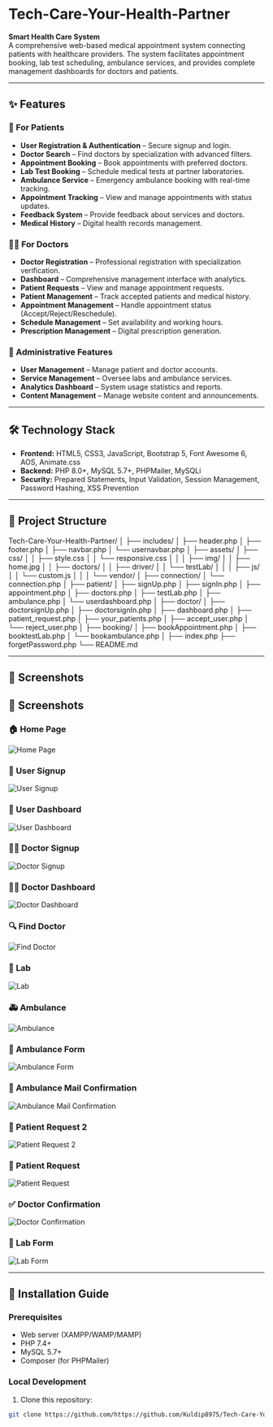# Tech-Care-Your-Health-Partner

**Smart Health Care System**  
A comprehensive web-based medical appointment system connecting patients with healthcare providers. The system facilitates appointment booking, lab test scheduling, ambulance services, and provides complete management dashboards for doctors and patients.

---

## ✨ Features

### 👥 For Patients
- **User Registration & Authentication** – Secure signup and login.
- **Doctor Search** – Find doctors by specialization with advanced filters.
- **Appointment Booking** – Book appointments with preferred doctors.
- **Lab Test Booking** – Schedule medical tests at partner laboratories.
- **Ambulance Service** – Emergency ambulance booking with real-time tracking.
- **Appointment Tracking** – View and manage appointments with status updates.
- **Feedback System** – Provide feedback about services and doctors.
- **Medical History** – Digital health records management.

### 👨‍⚕️ For Doctors
- **Doctor Registration** – Professional registration with specialization verification.
- **Dashboard** – Comprehensive management interface with analytics.
- **Patient Requests** – View and manage appointment requests.
- **Patient Management** – Track accepted patients and medical history.
- **Appointment Management** – Handle appointment status (Accept/Reject/Reschedule).
- **Schedule Management** – Set availability and working hours.
- **Prescription Management** – Digital prescription generation.

### 🏥 Administrative Features
- **User Management** – Manage patient and doctor accounts.
- **Service Management** – Oversee labs and ambulance services.
- **Analytics Dashboard** – System usage statistics and reports.
- **Content Management** – Manage website content and announcements.

---

## 🛠️ Technology Stack
- **Frontend:** HTML5, CSS3, JavaScript, Bootstrap 5, Font Awesome 6, AOS, Animate.css  
- **Backend:** PHP 8.0+, MySQL 5.7+, PHPMailer, MySQLi  
- **Security:** Prepared Statements, Input Validation, Session Management, Password Hashing, XSS Prevention  

---

## 📁 Project Structure

Tech-Care-Your-Health-Partner/
│
├── includes/
│ ├── header.php
│ ├── footer.php
│ ├── navbar.php
│ └── usernavbar.php
│
├── assets/
│ ├── css/
│ │ ├── style.css
│ │ └── responsive.css
│ │
│ ├── img/
│ │ ├── home.jpg
│ │ ├── doctors/
│ │ ├── driver/
│ │ └── testLab/
│ │
│ ├── js/
│ │ └── custom.js
│ │
│ └── vendor/
│
├── connection/
│ └── connection.php
│
├── patient/
│ ├── signUp.php
│ ├── signIn.php
│ ├── appointment.php
│ ├── doctors.php
│ ├── testLab.php
│ ├── ambulance.php
│ └── userdashboard.php
│
├── doctor/
│ ├── doctorsignUp.php
│ ├── doctorsignIn.php
│ ├── dashboard.php
│ ├── patient_request.php
│ ├── your_patients.php
│ ├── accept_user.php
│ └── reject_user.php
│
├── booking/
│ ├── bookAppointment.php
│ ├── booktestLab.php
│ └── bookambulance.php
│
├── index.php
├── forgetPassword.php
└── README.md



---

## 📸 Screenshots

## 📸 Screenshots

### 🏠 Home Page
![Home Page](assets/img/home.jpg)

### 📝 User Signup
![User Signup](assets/img/usersignup.jpg)

### 👥 User Dashboard
![User Dashboard](assets/img/userdashboard.jpg)

### 👨‍⚕️ Doctor Signup
![Doctor Signup](assets/img/doctorsignup.jpg)

### 👨‍⚕️ Doctor Dashboard
![Doctor Dashboard](assets/img/doctordashboard.jpg)

### 🔍 Find Doctor
![Find Doctor](assets/img/finddoctor.jpg)

### 🧪 Lab
![Lab](assets/img/lab.jpg)

### 🚑 Ambulance
![Ambulance](assets/img/ambulance.jpg)

### 📝 Ambulance Form
![Ambulance Form](assets/img/ambulanceform.jpg)

### 📧 Ambulance Mail Confirmation
![Ambulance Mail Confirmation](assets/img/ambulance-mail-confirmation.jpg)

### 🧾 Patient Request 2
![Patient Request 2](assets/img/patientrequest2.jpg)

### 🧾 Patient Request
![Patient Request](assets/img/patientrequest.jpg)

### ✅ Doctor Confirmation
![Doctor Confirmation](assets/img/doctor-confirmation.jpg)

### 📝 Lab Form
![Lab Form](assets/img/labform.jpg)



---

## 🔧 Installation Guide

### Prerequisites
- Web server (XAMPP/WAMP/MAMP)  
- PHP 7.4+  
- MySQL 5.7+  
- Composer (for PHPMailer)

### Local Development
1. Clone this repository:
```bash
git clone https://github.com/https://github.com/Kuldip8975/Tech-Care-Your-Health-Partner.git
